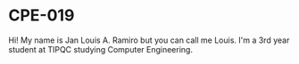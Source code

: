 # CPE-019

Hi! My name is Jan Louis A. Ramiro but you can call me Louis. I'm a 3rd year student at TIPQC studying Computer Engineering. 
